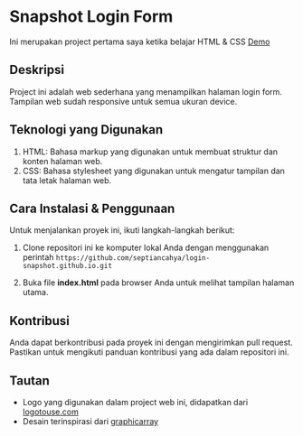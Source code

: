 # Snapshot Login Form

Ini merupakan project pertama saya ketika belajar HTML & CSS
[Demo](https://septiancahya.github.io/login-snapshot.github.io/)

## Deskripsi

Project ini adalah web sederhana yang menampilkan halaman login form. Tampilan web sudah responsive untuk semua ukuran device.

## Teknologi yang Digunakan

1. HTML: Bahasa markup yang digunakan untuk membuat struktur dan konten halaman web.
2.  CSS: Bahasa stylesheet yang digunakan untuk mengatur tampilan dan tata letak halaman web.

## Cara Instalasi & Penggunaan

Untuk menjalankan proyek ini, ikuti langkah-langkah berikut:

 1. Clone repositori ini ke komputer lokal Anda dengan menggunakan perintah `https://github.com/septiancahya/login-snapshot.github.io.git`
 
 2. Buka file **index.html** pada browser Anda untuk melihat tampilan halaman utama.

## Kontribusi

Anda dapat berkontribusi pada proyek ini dengan mengirimkan pull request. Pastikan untuk mengikuti panduan kontribusi yang ada dalam repositori ini.

## Tautan

 - Logo yang digunakan dalam project web ini, didapatkan dari [logotouse.com](https://www.logotouse.com/)
 - Desain terinspirasi dari [graphicarray](https://www.instagram.com/p/CG22Jzxj6aA/?utm_source=ig_web_button_share_sheet)
